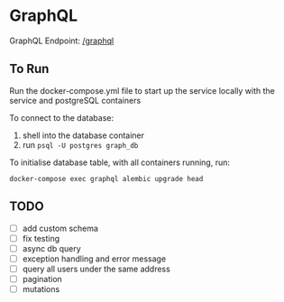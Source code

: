 # GraphQL

GraphQL Endpoint: [/graphql](http://localhost:8000/graphql)

## To Run

Run the docker-compose.yml file to start up the service locally with the service and postgreSQL containers

To connect to the database:

1. shell into the database container
2. run `psql -U postgres graph_db`

To initialise database table, with all containers running, run:

`docker-compose exec graphql alembic upgrade head`

## TODO

- [ ] add custom schema
- [ ] fix testing
- [ ] async db query
- [ ] exception handling and error message
- [ ] query all users under the same address
- [ ] pagination
- [ ] mutations